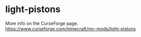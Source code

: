 # light-pistons

More info on the CurseForge page.
https://www.curseforge.com/minecraft/mc-mods/light-pistons
